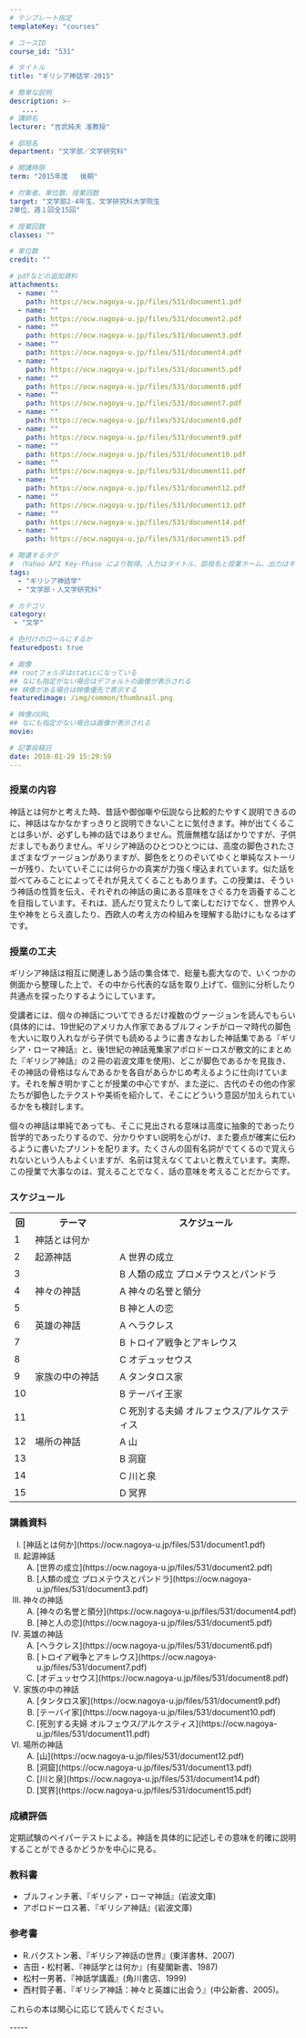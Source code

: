 ```yaml
---
# テンプレート指定
templateKey: "courses"

# コースID
course_id: "531"

# タイトル
title: "ギリシア神話学-2015"

# 簡単な説明
description: >-
   ....
# 講師名
lecturer: "吉武純夫 准教授"

# 部局名
department: "文学部／文学研究科"

# 開講時限
term: "2015年度	後期"

# 対象者、単位数、授業回数
target: "文学部2-4年生、文学研究科大学院生
2単位、週１回全15回"

# 授業回数
classes: ""

# 単位数
credit: ""

# pdfなどの追加資料
attachments:
  - name: "" 
    path: https://ocw.nagoya-u.jp/files/531/document1.pdf
  - name: "" 
    path: https://ocw.nagoya-u.jp/files/531/document2.pdf
  - name: "" 
    path: https://ocw.nagoya-u.jp/files/531/document3.pdf
  - name: "" 
    path: https://ocw.nagoya-u.jp/files/531/document4.pdf
  - name: "" 
    path: https://ocw.nagoya-u.jp/files/531/document5.pdf
  - name: "" 
    path: https://ocw.nagoya-u.jp/files/531/document6.pdf
  - name: "" 
    path: https://ocw.nagoya-u.jp/files/531/document7.pdf
  - name: "" 
    path: https://ocw.nagoya-u.jp/files/531/document8.pdf
  - name: "" 
    path: https://ocw.nagoya-u.jp/files/531/document9.pdf
  - name: "" 
    path: https://ocw.nagoya-u.jp/files/531/document10.pdf
  - name: "" 
    path: https://ocw.nagoya-u.jp/files/531/document11.pdf
  - name: "" 
    path: https://ocw.nagoya-u.jp/files/531/document12.pdf
  - name: "" 
    path: https://ocw.nagoya-u.jp/files/531/document13.pdf
  - name: "" 
    path: https://ocw.nagoya-u.jp/files/531/document14.pdf
  - name: "" 
    path: https://ocw.nagoya-u.jp/files/531/document15.pdf

# 関連するタグ
# （Yahoo API Key-Phase により取得。入力はタイトル、部局名と授業ホーム、出力はキーフレーズ（tags））
tags:
  - "ギリシア神話学"
  - "文学部・人文学研究科"

# カテゴリ
category:
 - "文学"

# 色付けのロールにするか
featuredpost: true

# 画像
## rootフォルダはstaticになっている
## なにも指定がない場合はデフォルトの画像が表示される
## 映像がある場合は映像優先で表示する
featuredimage: /img/common/thumbnail.png

# 映像のURL
## なにも指定がない場合は画像が表示される
movie: 

# 記事投稿日
date: 2018-01-29 15:29:59
---
```


### 授業の内容

神話とは何かと考えた時、昔話や御伽噺や伝説なら比較的たやすく説明できるのに、神話はなかなかすっきりと説明できないことに気付きます。神が出てくることは多いが、必ずしも神の話ではありません。荒唐無稽な話ばかりですが、子供だましでもありません。ギリシア神話のひとつひとつには、高度の脚色されたさまざまなヴァージョンがありますが、脚色をとりのぞいてゆくと単純なストーリーが残り、たいていそこには何らかの真実が力強く埋込まれています。似た話を並べてみることによってそれが見えてくることもあります。この授業は、そういう神話の性質を伝え、それぞれの神話の奥にある意味をさぐる力を涵養することを目指しています。それは、読んだり覚えたりして楽しむだけでなく、世界や人生や神をとらえ直したり、西欧人の考え方の枠組みを理解する助けにもなるはずです。

### 授業の工夫

ギリシア神話は相互に関連しあう話の集合体で、総量も膨大なので、いくつかの側面から整理した上で、その中から代表的な話を取り上げて、個別に分析したり共通点を探ったりするようにしています。

受講者には、個々の神話についてできるだけ複数のヴァージョンを読んでもらい(具体的には、19世紀のアメリカ人作家であるブルフィンチがローマ時代の脚色を大いに取り入れながら子供でも読めるように書きなおした神話集である『ギリシア・ローマ神話』と、後1世紀の神話蒐集家アポロドーロスが散文的にまとめた『ギリシア神話』の２冊の岩波文庫を使用)、どこが脚色であるかを見抜き、その神話の骨格はなんであるかを各自があらかじめ考えるように仕向けています。それを解き明かすことが授業の中心ですが、また逆に、古代のその他の作家たちが脚色したテクストや美術を紹介して、そこにどういう意図が加えられているかをも検討します。

個々の神話は単純であっても、そこに見出される意味は高度に抽象的であったり哲学的であったりするので、分かりやすい説明を心がけ、また要点が確実に伝わるように書いたプリントを配ります。たくさんの固有名詞がでてくるので覚えられないという人もよくいますが、名前は覚えなくてよいと教えています。実際、この授業で大事なのは、覚えることでなく、話の意味を考えることだからです。











<h3>スケジュール</h3>
<table class="basic" width="520">
<tr>
<th width="20" class="center">回</th><th width="150">テーマ</th><th width="350">スケジュール</th>
</tr>
<tr><td class="center">1</td><td class="center">神話とは何か</td><td></td>
<tr><td class="center">2</td><td class="center">起源神話</td><td>A 世界の成立</td></tr>
<tr><td class="center">3</td><td></td><td>B 人類の成立 プロメテウスとパンドラ</td></tr>
<tr><td class="center">4</td><td class="center">神々の神話</td><td>A 神々の名誉と領分</td></tr>
<tr><td class="center">5</td><td></td><td>B 神と人の恋</td></tr>
<tr><td class="center">6</td><td class="center">英雄の神話</td><td>A ヘラクレス</td></tr>
<tr><td class="center">7</td><td></td><td>B トロイア戦争とアキレウス</td></tr>
<tr><td class="center">8</td><td></td><td>C オデュッセウス</td></tr>
<tr><td class="center">9</td><td class="center">家族の中の神話</td><td>A タンタロス家</td></tr>
<tr><td class="center">10</td><td></td><td>B テーバイ王家</td></tr>
<tr><td class="center">11</td><td></td><td>C 死別する夫婦 オルフェウス/アルケスティス</td></tr>
<tr><td class="center">12</td><td class="center">場所の神話</td><td>A 山</td></tr>
<tr><td class="center">13</td><td></td><td>B 洞窟</td></tr>
<tr><td class="center">14</td><td></td><td>C 川と泉</td></tr>
<tr><td class="center">15</td><td></td><td>D 冥界</td></tr>
</table>


### 講義資料

<ol type="I">
<li>
[神話とは何か](https://ocw.nagoya-u.jp/files/531/document1.pdf) 
</li>
<li>
起源神話 <ol type="A">
<li>
[世界の成立](https://ocw.nagoya-u.jp/files/531/document2.pdf) 
</li>
<li>
[人類の成立 プロメテウスとパンドラ](https://ocw.nagoya-u.jp/files/531/document3.pdf) 
</li>
</ol>
</li>

<li>
神々の神話 <ol type="A">
<li>
[神々の名誉と領分](https://ocw.nagoya-u.jp/files/531/document4.pdf) 
</li>
<li>
[神と人の恋](https://ocw.nagoya-u.jp/files/531/document5.pdf) 
</li>
</ol>
</li>

<li>
英雄の神話 <ol type="A">
<li>
[ヘラクレス](https://ocw.nagoya-u.jp/files/531/document6.pdf) 
</li>
<li>
[トロイア戦争とアキレウス](https://ocw.nagoya-u.jp/files/531/document7.pdf) 
</li>
<li>
[オデュッセウス](https://ocw.nagoya-u.jp/files/531/document8.pdf) 
</li>
</ol>
</li>

<li>
家族の中の神話 <ol type="A">
<li>
[タンタロス家](https://ocw.nagoya-u.jp/files/531/document9.pdf) 
</li>
<li>
[テーバイ家](https://ocw.nagoya-u.jp/files/531/document10.pdf) 
</li>
<li>
[死別する夫婦 オルフェウス/アルケスティス](https://ocw.nagoya-u.jp/files/531/document11.pdf) 
</li>
</ol>
</li>

<li>
場所の神話 <ol type="A">
<li>
[山](https://ocw.nagoya-u.jp/files/531/document12.pdf) 
</li>
<li>
[洞窟](https://ocw.nagoya-u.jp/files/531/document13.pdf) 
</li>
<li>
[川と泉](https://ocw.nagoya-u.jp/files/531/document14.pdf) 
</li>
<li>
[冥界](https://ocw.nagoya-u.jp/files/531/document15.pdf) 
</li>
</ol>
</li>
</ol>





### 成績評価

定期試験のペイパーテストによる。神話を具体的に記述しその意味を的確に説明することができるかどうかを中心に見る。


<h3>教科書</h3>
<ul>
<li>ブルフィンチ著、『ギリシア・ローマ神話』(岩波文庫)</li>
<li>アポロドーロス著、『ギリシア神話』(岩波文庫)</li>
</ul>
<h3>参考書</h3>
<ul>
<li>R.バクストン著、『ギリシア神話の世界』(東洋書林、2007)</li>
<li>吉田・松村著、『神話学とは何か』(有斐閣新書、1987)</li>
<li>松村一男著、『神話学講義』(角川書店、1999)</li>
<li>西村賀子著、『ギリシア神話：神々と英雄に出会う』(中公新書、2005)。</li>
</ul>
<p>これらの本は関心に応じて読んでください。
</p>
-----